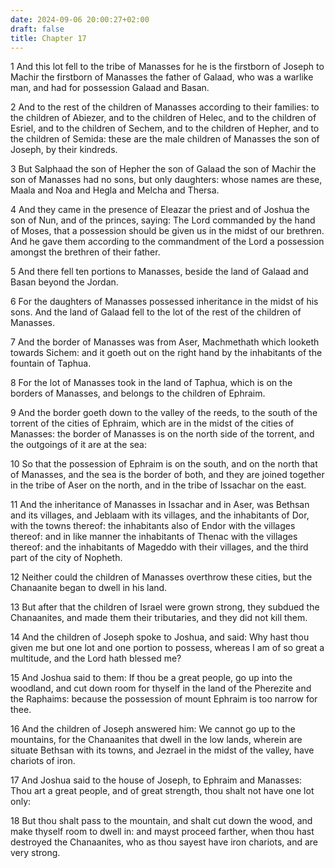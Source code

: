 ```yaml
---
date: 2024-09-06 20:00:27+02:00
draft: false
title: Chapter 17
---
```




1 And this lot fell to the tribe of Manasses for he is the firstborn of Joseph to Machir the firstborn of Manasses the father of Galaad, who was a warlike man, and had for possession Galaad and Basan.

2 And to the rest of the children of Manasses according to their families: to the children of Abiezer, and to the children of Helec, and to the children of Esriel, and to the children of Sechem, and to the children of Hepher, and to the children of Semida: these are the male children of Manasses the son of Joseph, by their kindreds.

3 But Salphaad the son of Hepher the son of Galaad the son of Machir the son of Manasses had no sons, but only daughters: whose names are these, Maala and Noa and Hegla and Melcha and Thersa.

4 And they came in the presence of Eleazar the priest and of Joshua the son of Nun, and of the princes, saying: The Lord commanded by the hand of Moses, that a possession should be given us in the midst of our brethren. And he gave them according to the commandment of the Lord a possession amongst the brethren of their father.

5 And there fell ten portions to Manasses, beside the land of Galaad and Basan beyond the Jordan.

6 For the daughters of Manasses possessed inheritance in the midst of his sons. And the land of Galaad fell to the lot of the rest of the children of Manasses.

7 And the border of Manasses was from Aser, Machmethath which looketh towards Sichem: and it goeth out on the right hand by the inhabitants of the fountain of Taphua.

8 For the lot of Manasses took in the land of Taphua, which is on the borders of Manasses, and belongs to the children of Ephraim.

9 And the border goeth down to the valley of the reeds, to the south of the torrent of the cities of Ephraim, which are in the midst of the cities of Manasses: the border of Manasses is on the north side of the torrent, and the outgoings of it are at the sea:

10 So that the possession of Ephraim is on the south, and on the north that of Manasses, and the sea is the border of both, and they are joined together in the tribe of Aser on the north, and in the tribe of Issachar on the east.

11 And the inheritance of Manasses in Issachar and in Aser, was Bethsan and its villages, and Jeblaam with its villages, and the inhabitants of Dor, with the towns thereof: the inhabitants also of Endor with the villages thereof: and in like manner the inhabitants of Thenac with the villages thereof: and the inhabitants of Mageddo with their villages, and the third part of the city of Nopheth.

12 Neither could the children of Manasses overthrow these cities, but the Chanaanite began to dwell in his land.

13 But after that the children of Israel were grown strong, they subdued the Chanaanites, and made them their tributaries, and they did not kill them.

14 And the children of Joseph spoke to Joshua, and said: Why hast thou given me but one lot and one portion to possess, whereas I am of so great a multitude, and the Lord hath blessed me?

15 And Joshua said to them: If thou be a great people, go up into the woodland, and cut down room for thyself in the land of the Pherezite and the Raphaims: because the possession of mount Ephraim is too narrow for thee.

16 And the children of Joseph answered him: We cannot go up to the mountains, for the Chanaanites that dwell in the low lands, wherein are situate Bethsan with its towns, and Jezrael in the midst of the valley, have chariots of iron.

17 And Joshua said to the house of Joseph, to Ephraim and Manasses: Thou art a great people, and of great strength, thou shalt not have one lot only:

18 But thou shalt pass to the mountain, and shalt cut down the wood, and make thyself room to dwell in: and mayst proceed farther, when thou hast destroyed the Chanaanites, who as thou sayest have iron chariots, and are very strong.

